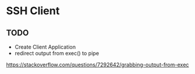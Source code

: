 # SSH Client

## TODO

- Create Client Application
- redirect output from exec() to pipe

https://stackoverflow.com/questions/7292642/grabbing-output-from-exec

 
